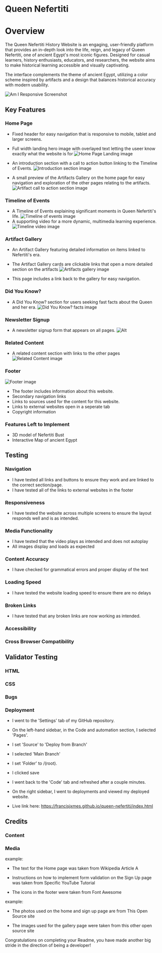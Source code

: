 # Queen Nefertiti

# Overview

The Queen Nefertiti History Website is an engaging, user-friendly platform that provides an in-depth look into the life, reign, and legacy of Queen Nefertiti, one of ancient Egypt's most iconic figures. Designed for casual learners, history enthusiasts, educators, and researchers, the website aims to make historical learning accessible and visually captivating.

The interface complements the theme of ancient Egypt, utilizing a color scheme inspired by artifacts and a design that balances historical accuracy with modern usability.

![Am I Responsive Screenshot](assets/images/am-i-responsive.png)

## Key Features

### Home Page
* Fixed header for easy navigation that is responsive to mobile, tablet and larger screens.
* Full width landing hero image with overlayed text letting the useer know exactly what the website is for
![Home Page Landing image](assets/images/hero-landing.png)

* An introduction section with a call to action button linking to the Timeline of Events.
![Introduction section image](assets/images/introduction.png)

* A small preview of the Artifacts Gallery on the home page for easy navigation and exploration of the other pages relating to the artifacts.
![Artifact call to action section image](assets/images/artifacts-cta.png)

### Timeline of Events
* A Timeline of Events explaining significant moments in Queen Nefertiti's life.
![Timeline of events image](assets/images/timeline.png)
* A supporting video for a more dynamic, multimedia learning experience.
![Timeline video image](assets/images/timeline-video.png)

### Artifact Gallery
* An Artifact Gallery featuring detailed information on items linked to Nefertiti's era.

* The Artifact Gallery cards are clickable links that open a more detailed section on the artifacts
![Artifacts gallery image](assets/images/artifact-gallery.png)
* This page includes a link back to the gallery for easy navigation.

### Did You Know?
* A Did You Know? section for users seeking fast facts about the Queen and her era.
![Did You Know? facts image](assets/images/did-you-know-facts.png)

### Newsletter Signup
* A newsletter signup form that appears on all pages.
![Alt](assets/images/)

### Related Content
* A related content section with links to the other pages
![Related Content image](assets/images/related-content.png) 

### Footer
![Footer image](assets/images/footer.png)

* The footer includes information about this website.
* Secondary navigation links
* Links to sources used for the content for this website.
* Links to external websites open in a seperate tab
* Copyright information

### Features Left to Implement
* 3D model of Nefertiti Bust
* Interactive Map of ancient Egypt

## Testing

### Navigation
* I have tested all links and buttons to ensure they work and are linked to the correct section/page.
* I have tested all of the links to external websites in the footer

### Responsiveness
* I have tested the website across multiple screens to ensure the layout responds well and is as intended.

### Media Functionality
* I have tested that the video plays as intended and does not autoplay
* All images display and loads as expected

### Content Accuracy
* I have checked for grammatical errors and proper display of the text

### Loading Speed
* I have tested the website loading speed to ensure there are no delays

### Broken Links
* I have tested that any broken links are now working as intended.

### Accessibility

### Cross Browser Compatibility

## Validator Testing

### HTML

### CSS

### Bugs

### Deployment

* I went to the 'Settings' tab of my GitHub repository.
* On the left-hand sidebar, in the Code and automation section, I selected 'Pages'.
* I set 'Source' to 'Deploy from Branch'
* I selected 'Main Branch'
* I set 'Folder' to /(root).
* I clicked save
* I went back to the 'Code' tab and refreshed after a couple minutes.
* On the right sidebar, I went to deployments and viewed my deployed website.

* Live link here: https://francisjxmes.github.io/queen-nefertiti/index.html

## Credits

### Content

### Media



example: 
* The text for the Home page was taken from Wikipedia Article A

* Instructions on how to implement form validation on the Sign Up page was taken from Specific YouTube Tutorial

* The icons in the footer were taken from Font Awesome

example:
* The photos used on the home and sign up page are from This Open Source site

* The images used for the gallery page were taken from this other open source site

Congratulations on completing your Readme, you have made another big stride in the direction of being a developer!
